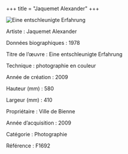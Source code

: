 +++
title = "Jaquemet Alexander"
+++

![Eine entschleunigte Erfahrung](/images/f1692.jpg)

Artiste
: Jaquemet Alexander

Données biographiques
: 1978

Titre de l’œuvre
: Eine entschleunigte Erfahrung

Technique
: photographie en couleur

Année de création
: 2009

Hauteur (mm)
: 580

Largeur (mm)
: 410

Propriétaire
: Ville de Bienne

Année d’acquisition
: 2009

Catégorie
: Photographie

Référence
: F1692
